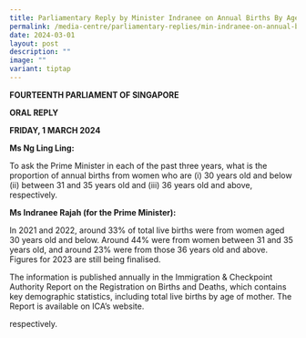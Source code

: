 ```yaml
---
title: Parliamentary Reply by Minister Indranee on Annual Births By Age of Mother
permalink: /media-centre/parliamentary-replies/min-indranee-on-annual-births-by-age-of-mother/
date: 2024-03-01
layout: post
description: ""
image: ""
variant: tiptap
---
```

<p><strong>FOURTEENTH PARLIAMENT OF SINGAPORE</strong>
</p>
<p><strong>ORAL REPLY</strong>
</p>
<p><strong>FRIDAY, 1 MARCH 2024</strong>
</p>
<p></p>
<p><strong>Ms Ng Ling Ling:</strong>
</p>
<p>To ask the Prime Minister in each of the past three years, what is the
proportion of annual births from women who are (i) 30 years old and below
(ii) between 31 and 35 years old and (iii) 36 years old and above, respectively.</p>
<p></p>
<p><strong>Ms Indranee Rajah (for the Prime Minister):</strong>
</p>
<p>In 2021 and 2022, around 33% of total live births were from women aged
30 years old and below. Around 44% were from women between 31 and 35 years
old, and around 23% were from those 36 years old and above. Figures for
2023 are still being finalised.</p>
<p></p>
<p>The information is published annually in the Immigration &amp; Checkpoint
Authority Report on the Registration on Births and Deaths, which contains
key demographic statistics, including total live births by age of mother.
The Report is available on ICA’s website.</p>
<p></p>
<p>respectively.</p>